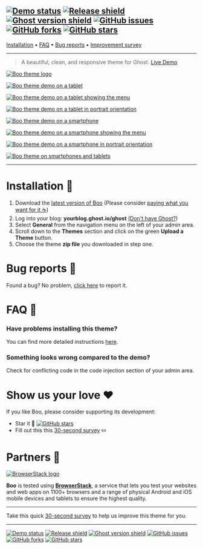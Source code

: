 [![Demo status](https://img.shields.io/badge/live%20demo-online-brightgreen.svg)](https://boo-demo.tenoku.com/)
[![Release shield](https://img.shields.io/github/release/tenoku/boo.svg)](https://github.com/tenoku/boo/releases)
[![Ghost version shield](https://img.shields.io/badge/ghost%20version->=%200.11.3-00BCD4.svg)](https://github.com/tenoku/boo/releases)
[![GitHub issues](https://img.shields.io/github/issues/tenoku/boo.svg)](https://github.com/tenoku/boo/issues)
[![GitHub forks](https://img.shields.io/github/forks/tenoku/boo.svg)](https://github.com/tenoku/boo/network)
[![GitHub stars](https://img.shields.io/github/stars/tenoku/boo.svg?style=social&label=Star)](https://github.com/tenoku/boo/stargazers)
---

[Installation](https://github.com/tenoku/boo#installation-) • [FAQ](https://github.com/tenoku/boo#faq-) • [Bug reports](https://github.com/tenoku/boo#bug-reports-) • [Improvement survey](https://form.jotform.co/70745196071862)

---

> A beautiful, clean, and responsive theme for Ghost. [Live Demo](http://boo-demo.tenoku.com)

[![Boo theme logo](http://i.imgur.com/Fr0xlnV.png)](https://boo-demo.tenoku.com)

[![Boo theme demo on a tablet](http://i.imgur.com/sTAXHdF.png)](https://boo-demo.tenoku.com)

[![Boo theme demo on a tablet showing the menu](http://i.imgur.com/wRrVgrL.png)](https://boo-demo.tenoku.com)

[![Boo theme demo on a tablet in portrait orientation](http://i.imgur.com/a6Dc6Cp.png)](https://boo-demo.tenoku.com)

[![Boo theme demo on a smartphone](http://i.imgur.com/g6SLM6X.png)](https://boo-demo.tenoku.com)

[![Boo theme demo on a smartphone showing the menu](http://i.imgur.com/Cj7rvMx.png)](https://boo-demo.tenoku.com)

[![Boo theme demo on a smartphone in portrait orientation](http://i.imgur.com/gGMFlYg.png)](https://boo-demo.tenoku.com)

[![Boo theme on smartphones and tablets](http://i.imgur.com/fHugkw5.png)](https://boo-demo.tenoku.com)

---

# Installation 🚀
1. Download the [latest version of Boo](https://github.com/tenoku/boo/releases) (Please consider [paying what you want for it ☕️](https://sellfy.com/p/Acjr))
2. Log into your blog: **yourblog.ghost.io/ghost** [(Don't have Ghost?](https://ghost.org))
3. Select **General** from the navigation menu on the left of your admin area.
4. Scroll down to the **Themes** section and click on the green **Upload a Theme** button.
5. Choose the theme **zip file** you downloaded in step one.


# Bug reports 🐞
Found a bug? No problem, [click here](https://github.com/tenoku/boo/issues/new) to report it.


# FAQ 💬
### Have problems installing this theme?
You can find more detailed instructions [here](https://help.ghost.org/hc/en-us/articles/223241628-Uploading-Themes).


### Something looks wrong compared to the demo?
Check for conflicting code in the code injection section of your admin area.


# Show us your love ❤️
If you like Boo, please consider supporting its development:

- Star it 🌟 [![GitHub stars](https://img.shields.io/github/stars/tenoku/boo.svg?style=social&label=Star)](https://github.com/tenoku/boo/stargazers)
- Fill out this this <a href="https://form.jotform.co/70745196071862">30-second survey</a> ✏️


# Partners 👊

[![BrowserStack logo](http://i.imgur.com/bZu7EA8.png)](https://www.browserstack.com/)

**Boo** is tested using [**BrowserStack**](https://www.browserstack.com/), a service that lets you test your websites and web apps on 1100+ browsers and a range of physical Android and iOS mobile devices and tablets to ensure the highest quality.

---

Take this quick <a href="https://form.jotform.co/70745196071862">30-second survey</a> to help us improve this theme for you.

---

[![Demo status](https://img.shields.io/badge/live%20demo-online-brightgreen.svg)](https://boo-demo.tenoku.com/)
[![Release shield](https://img.shields.io/github/release/tenoku/boo.svg)](https://github.com/tenoku/boo/releases)
[![Ghost version shield](https://img.shields.io/badge/ghost%20version->=%200.11.3-00BCD4.svg)](https://github.com/tenoku/boo/releases)
[![GitHub issues](https://img.shields.io/github/issues/tenoku/boo.svg)](https://github.com/tenoku/boo/issues)
[![GitHub forks](https://img.shields.io/github/forks/tenoku/boo.svg)](https://github.com/tenoku/boo/network)
[![GitHub stars](https://img.shields.io/github/stars/tenoku/boo.svg?style=social&label=Star)](https://github.com/tenoku/boo/stargazers)
